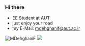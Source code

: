 ### Hi there
- EE Student at AUT
- just enjoy your road
- my E-Mail: mdehghanif@aut.ac.ir
<!--
**MDehghaniF/MDehghaniF** is a ✨ _special_ ✨ repository because its `README.md` (this file) appears on your GitHub profile.

Here are some ideas to get you started:

- 🔭 I’m currently working on ...
- 🌱 I’m currently learning ...
- 👯 I’m looking to collaborate on ...
- 🤔 I’m looking for help with ...
- 💬 Ask me about ...
- 📫 How to reach me: ...
- 😄 Pronouns: ...
- ⚡ Fun fact: ...
-->

<p align="left">
<img src="https://github-readme-stats.vercel.app/api/top-langs?username=MDehghaniF&layout=compact" alt="MDehghaniF" /> 
<img src="https://github-readme-stats.vercel.app/api?username=MDehghaniF&show_icons=true"/>
</p>

<!--
<p align="center"> 
<img src="https://github-readme-stats.vercel.app/api?username=MDehghaniF&show_icons=true&theme=algolia"/>
</p>
-->
